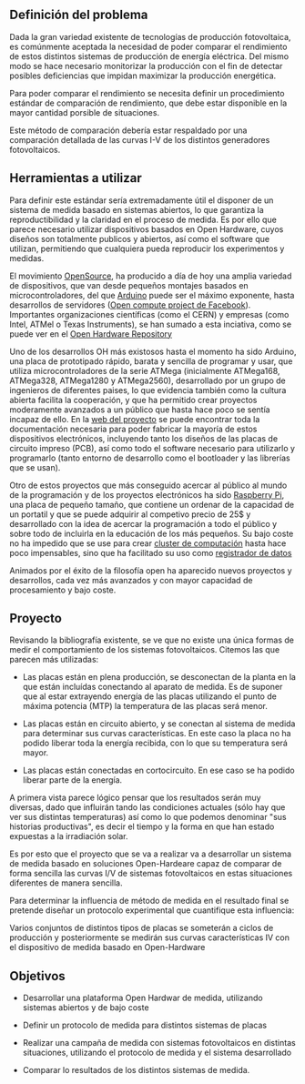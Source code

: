 ## Definición del problema

Dada la gran variedad existente de tecnologías de producción fotovoltaica, es comúnmente aceptada la necesidad de poder comparar el rendimiento de estos distintos sistemas de producción de energía eléctrica. Del mismo modo se hace necesario monitorizar la producción con el fin de detectar posibles deficiencias que impidan maximizar la producción energética.

Para poder comparar el rendimiento se necesita definir un procedimiento estándar de comparación de rendimiento, que debe estar disponible en la mayor cantidad porsible de situaciones.

Este método de comparación debería estar respaldado por una comparación detallada de las curvas I-V de los distintos generadores fotovoltaicos.

## Herramientas a utilizar

Para definir este estándar sería extremadamente útil el disponer de un sistema de medida basado en sistemas abiertos, lo que garantiza la reproductibilidad y la claridad en el proceso de medida. Es por ello que parece necesario utilizar dispositivos basados en Open Hardware, cuyos diseños son totalmente publicos y abiertos, así como el software que utilizan, permitiendo que cualquiera pueda reproducir los experimentos y medidas.

El movimiento [OpenSource](http://opensource.org/), ha producido a día de hoy una amplia variedad de dispositivos, que van desde pequeños montajes basados en microcontroladores, del que [Arduino](http://arduino.cc) puede ser el máximo exponente, hasta desarrollos de servidores ([Open compute project de Facebook](http://www.opencompute.org/)). Importantes organizaciones científicas (como el CERN) y empresas (como Intel, ATMel o Texas Instruments), se han sumado a esta inciativa, como se puede ver en el [Open Hardware Repository](http://www.ohwr.org/) 

Uno de los desarrollos OH más existosos hasta el momento ha sido Arduino, una placa de prototipado rápido, barata y sencilla de programar y usar, que utiliza microcontroladores de la serie ATMega (inicialmente ATMega168, ATMega328, ATMega1280 y ATMega2560), desarrollado por un grupo de ingenieros de diferentes paises, lo que evidencia también como la cultura abierta facilita la cooperación, y que ha permitido crear proyectos moderamente avanzados a un público que hasta hace poco se sentía incapaz de ello. En la [web del proyecto](http://www.arduino.cc/en/Main/Products) se puede encontrar toda la documentación necesaria para poder fabricar la mayoría de estos dispositivos electrónicos, incluyendo tanto los diseños de las placas de circuito impreso (PCB), así como todo el software necesario para utilizarlo y programarlo (tanto entorno de desarrollo como el bootloader y las librerías que se usan).

Otro de estos proyectos que más conseguido acercar al público al mundo de la programación y de los proyectos electrónicos ha sido [Raspberry Pi](https://www.raspberrypi.org/), una placa de pequeño tamaño, que contiene un ordenar de la capacidad de un portatil y que se puede adquirir al competivo precio de 25$ y desarrollado con la idea de acercar la programación a todo el público y sobre todo de incluirla en la educación de los más pequeños. Su bajo coste no ha impedido que se use para crear [cluster de computación](http://makezine.com/2013/06/05/33-rpi-beowulf-cluster/) hasta hace poco impensables, sino que ha facilitado su uso como [registrador de datos](https://github.com/abelectronicsuk/ABElectronics_Python_Libraries/tree/master/ADCPi)

Animados por el éxito de la filosofía open ha aparecido nuevos proyectos y desarrollos, cada vez más avanzados y con mayor capacidad de procesamiento y bajo coste.

## Proyecto

Revisando la bibliografía existente, se ve que no existe una única formas de medir el comportamiento de los sistemas fotovoltaicos. Citemos las que parecen más utilizadas:

* Las placas están en plena producción, se desconectan de la planta en la que están incluídas conectando al aparato de medida. Es de suponer que al estar extrayendo energía de las placas utilizando el punto de máxima potencia (MTP) la temperatura de las placas será menor.

* Las placas están en circuito abierto, y se conectan al sistema de medida para determinar sus curvas características. En este caso la placa no ha podido liberar toda la energía recibida, con lo que su temperatura será mayor.

* Las placas están conectadas en cortocircuito. En ese caso se ha podido liberar parte de la energía.

A primera vista parece lógico pensar que los resultados serán muy diversas, dado que influirán tando las condiciones actuales (sólo hay que ver sus distintas temperaturas) así como lo que podemos  denominar "sus historias productivas", es decir el tiempo y la forma en que han estado expuestas a la irradiación solar.

Es por esto que el proyecto que se va a realizar va a desarrollar un sistema de medida basado en soluciones Open-Hardeare capaz de comparar de forma sencilla las curvas I/V de sistemas fotovoltaicos en estas situaciones diferentes de manera sencilla.

Para determinar la influencia de método de medida en el resultado final se pretende diseñar un protocolo experimental que cuantifique esta influencia:

Varios conjuntos de distintos tipos de placas se someterán a ciclos de producción y posteriormente se medirán sus curvas características IV con el dispositivo de medida basado en Open-Hardware 

## Objetivos

* Desarrollar una plataforma Open Hardwar de medida, utilizando sistemas abiertos y de bajo coste

* Definir un protocolo de medida para distintos sistemas de placas

* Realizar una campaña de medida con sistemas fotovoltaicos en distintas situaciones, utilizando el protocolo de medida y el sistema desarrollado

* Comparar lo resultados de los distintos sistemas de medida.